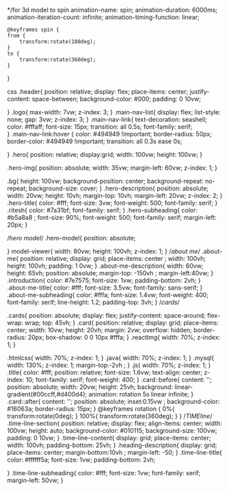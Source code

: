    
   */for 3d model to spin
    animation-name: spin;
    animation-duration: 6000ms;
    animation-iteration-count: infinite;
    animation-timing-function: linear; 

    @keyframes spin {
    from {
        transform:rotate(180deg);
    }
    to {
        transform:rotate(360deg);
    }
}


css
.header{
    position: relative;
    display: flex;
    place-items: center;
    justify-content: space-between;
    background-color: #000;
    padding: 0 10vw;
  

}
.logo{
    max-width: 7vw;
    z-index: 3;
}
.main-nav-list{
     display: flex;
     list-style: none;
     gap: 3vw;
     z-index: 3;
}
.main-nav-link{
  text-decoration: seashell;
  color: #fffaff;
  font-size: 15px;
  transition: all 0.5s;
  font-family: serif;    
}
.main-nav-link:hover {
color: #494949 !important;
border-radius: 50px;
border-color: #494949 !important;
transition: all 0.3s ease 0s;

}
.hero{
    position: relative;
    display:grid;
    width: 100vw;
    height: 100vw;
}

.hero-img{
position: absolute;
width: 35vw;
margin-left: 60vw;
z-index: 1;
 }

.bg{
       height: 100vw;
        background-position: center;
        background-repeat: no-repeat;
        background-size: cover;
    }
.hero-description{
    position: absolute;
    width: 20vw;
    height: 10vh;
    margin-top: 10vh;
    margin-left: 20vw; 
    z-index: 2;
}
.hero-title{
    color: #fff;
    font-size: 3vw;
    font-weight: 500;
    font-family: serif;
}
.ritesh{
    color: #7a31bf;
     font-family: serif;
}
.hero-subheading{
    color: #b5a8a8 ;
    font-size: 90%;
    font-weight: 500;
    font-family: serif;
    margin-left: 20px;
}

/*hero model*/
.hero-model{
    position: absolute;

}
model-viewer{
    width: 80vw;
    height: 100vh; 
    z-index: 1;
}
/*about me*/
 .about-me{
    position: relative;
    display: grid;
    place-items: center ;
    width: 100vh;
    height: 100vh;
    padding: 1 0vw;
 }
 .about-me-description{
    width: 60vw;
    height: 65vh;
    position: absolute;
    margin-top: -150vh ;
    margin-left:40vw;
 }
 .introduction{
    color: #7e7575;
    font-size: 1vw;
    padding-bottom: 2vh;
 }
 .about-me-title{
    color: #fff;
    font-size: 3.5vw;
    font-family: sans-serif;
 }
 .about-me-subheading{
    color: #fffa;
    font-size: 1.4vw;
    font-weight: 400;
    font-family: serif;
    line-height: 1.2;
    padding-top: 3vh;
 }
 /*cards*/

 .cards{
    position: absolute;
    display: flex;
    justify-content: space-around;
    flex-wrap: wrap;
    top: 45vh;
 }
 .card{
    position: relative;
    display: grid;
    place-items: center;
    width: 10vw;
    height: 20vh;
    margin: 2vw;
    overflow: hidden;
    border-radius: 20px;
    box-shadow: 0 0 10px #fffa;
 }
.reactImg{
    width: 70%;
    z-index: 1;
}

.htmlcss{
    width: 70%;
    z-index: 1;
}
.java{
    width: 70%;
    z-index: 1;
}
.mysql{
  width: 130%;
  z-index: 1;
  margin-top:-2vh ;
}
.js{
    width: 70%;
    z-index: 1;
}
.title{
    color: #fff;
    position: relative;
    font-size: 1.6vw;
    text-align: center;
    z-index: 10;
    font-family: serif;
    font-weight: 400;
}
.card::before{
    content: '';
    position: absolute;
    width: 20vw;
    height: 25vh;
    background: linear-gradient(#00ccff,#d400d4);
    animation: rotation 5s linear infinite;
}
.card::after{
    content: '';
    position: absolute;
    inset:0.15vw ;
    background-color: #16063a;
    border-radius: 15px;
}
@keyframes rotation {
    0%{
        transform:rotate(0deg);
    }
    100%{
        transform:rotate(360deg);
    }
}
/*TIMEline*/
.time-line-section{
    position: relative;
    display: flex;
    align-items: center;
    width: 100vw;
    height: auto;
    background-color: #010115;
    background-size: 100vw;
    padding: 0 10vw;
}
.time-line-content{
    display: grid;
    place-items: center;
    width: 100vh;
    padding-bottom: 25vh;
}
.heading-description{
    display: grid;
    place-items: center;
    margin-bottom:10vh ;
    margin-left: -50;
}
.time-line-title{
    color: #ffffff5a;
    font-size: 1vw;
    padding-bottom: 2vh;

}
.time-line-subheading{
    color: #fff;
    font-size: 1vw;
    font-family: serif;
    margin-left: 50vw;
}